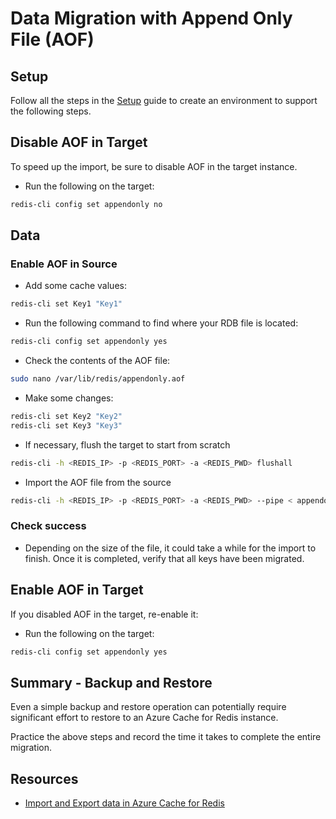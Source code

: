 # Data Migration with Append Only File (AOF)

## Setup

Follow all the steps in the [Setup](./../05_Appendix/00_Setup.md) guide to create an environment to support the following steps.

## Disable AOF in Target

To speed up the import, be sure to disable AOF in the target instance.

- Run the following on the target:

```bash
redis-cli config set appendonly no
```

## Data

### Enable AOF in Source

- Add some cache values:

```bash
redis-cli set Key1 "Key1"
```

- Run the following command to find where your RDB file is located:

```bash
redis-cli config set appendonly yes
```

- Check the contents of the AOF file:

```bash
sudo nano /var/lib/redis/appendonly.aof
```

- Make some changes:

```bash
redis-cli set Key2 "Key2"
redis-cli set Key3 "Key3"
```

- If necessary, flush the target to start from scratch

```bash
redis-cli -h <REDIS_IP> -p <REDIS_PORT> -a <REDIS_PWD> flushall
```

- Import the AOF file from the source

```bash
redis-cli -h <REDIS_IP> -p <REDIS_PORT> -a <REDIS_PWD> --pipe < appendonly.aof
```

### Check success

- Depending on the size of the file, it could take a while for the import to finish.  Once it is completed, verify that all keys have been migrated.

## Enable AOF in Target

If you disabled AOF in the target, re-enable it:

- Run the following on the target:

```bash
redis-cli config set appendonly yes
```

## Summary - Backup and Restore

Even a simple backup and restore operation can potentially require significant effort to restore to an Azure Cache for Redis instance.

Practice the above steps and record the time it takes to complete the entire migration.

## Resources

- [Import and Export data in Azure Cache for Redis](https://docs.microsoft.com/en-us/azure/azure-cache-for-redis/cache-how-to-import-export-data)